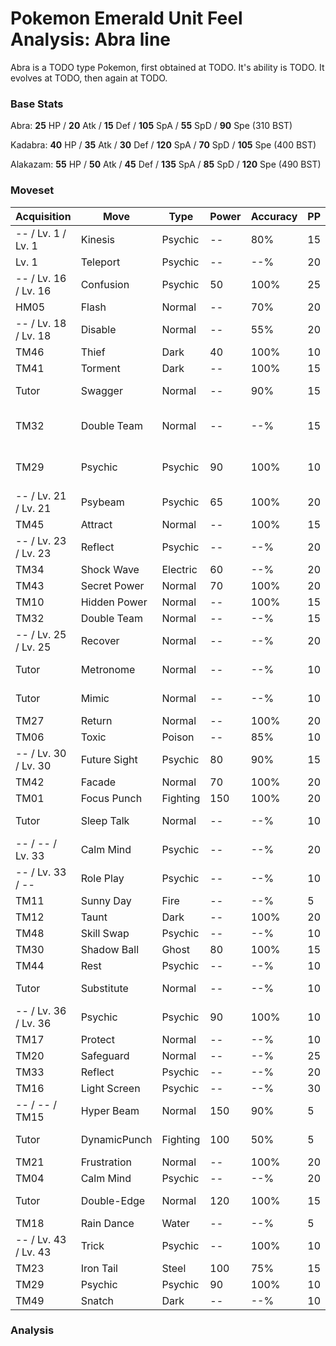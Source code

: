 # Pokemon Emerald Unit Feel Analysis: Abra line

Abra is a TODO type Pokemon, first obtained at TODO. It's ability is TODO. It evolves at TODO, then again at TODO.

### Base Stats

Abra: **25** HP / **20** Atk / **15** Def / **105** SpA / **55** SpD / **90** Spe (310 BST)

Kadabra: **40** HP / **35** Atk / **30** Def / **120** SpA / **70** SpD / **105** Spe (400 BST)

Alakazam: **55** HP / **50** Atk / **45** Def / **135** SpA / **85** SpD / **120** Spe (490 BST)

### Moveset

|Acquisition         |Move        |Type    |Power|Accuracy|PP |Notes                    |
|---                 |---         |---     |---  |---     |---|---                      |
|-- / Lv. 1 / Lv. 1  |Kinesis     |Psychic |--   |80%     |15 |                         |
|Lv. 1               |Teleport    |Psychic |--   |--%     |20 |                         |
|-- / Lv. 16 / Lv. 16|Confusion   |Psychic |50   |100%    |25 |                         |
|HM05                |Flash       |Normal  |--   |70%     |20 |                         |
|-- / Lv. 18 / Lv. 18|Disable     |Normal  |--   |55%     |20 |                         |
|TM46                |Thief       |Dark    |40   |100%    |10 |                         |
|TM41                |Torment     |Dark    |--   |100%    |15 |                         |
|Tutor               |Swagger     |Normal  |--   |90%     |15 |Emerald only             |
|TM32                |Double Team |Normal  |--   |--%     |15 |Buy at Game Corner       |
|TM29                |Psychic     |Psychic |90   |100%    |10 |Buy at Game Corner       |
|-- / Lv. 21 / Lv. 21|Psybeam     |Psychic |65   |100%    |20 |                         |
|TM45                |Attract     |Normal  |--   |100%    |15 |                         |
|-- / Lv. 23 / Lv. 23|Reflect     |Psychic |--   |--%     |20 |                         |
|TM34                |Shock Wave  |Electric|60   |--%     |20 |                         |
|TM43                |Secret Power|Normal  |70   |100%    |20 |                         |
|TM10                |Hidden Power|Normal  |--   |100%    |15 |                         |
|TM32                |Double Team |Normal  |--   |--%     |15 |                         |
|-- / Lv. 25 / Lv. 25|Recover     |Normal  |--   |--%     |20 |                         |
|Tutor               |Metronome   |Normal  |--   |--%     |10 |Emerald only             |
|Tutor               |Mimic       |Normal  |--   |--%     |10 |Emerald only             |
|TM27                |Return      |Normal  |--   |100%    |20 |                         |
|TM06                |Toxic       |Poison  |--   |85%     |10 |                         |
|-- / Lv. 30 / Lv. 30|Future Sight|Psychic |80   |90%     |15 |                         |
|TM42                |Facade      |Normal  |70   |100%    |20 |                         |
|TM01                |Focus Punch |Fighting|150  |100%    |20 |                         |
|Tutor               |Sleep Talk  |Normal  |--   |--%     |10 |Emerald only             |
|-- / -- / Lv. 33    |Calm Mind   |Psychic |--   |--%     |20 |                         |
|-- / Lv. 33 / --    |Role Play   |Psychic |--   |--%     |10 |                         |
|TM11                |Sunny Day   |Fire    |--   |--%     |5  |                         |
|TM12                |Taunt       |Dark    |--   |100%    |20 |                         |
|TM48                |Skill Swap  |Psychic |--   |--%     |10 |                         |
|TM30                |Shadow Ball |Ghost   |80   |100%    |15 |                         |
|TM44                |Rest        |Psychic |--   |--%     |10 |                         |
|Tutor               |Substitute  |Normal  |--   |--%     |10 |Emerald only             |
|-- / Lv. 36 / Lv. 36|Psychic     |Psychic |90   |100%    |10 |                         |
|TM17                |Protect     |Normal  |--   |--%     |10 |                         |
|TM20                |Safeguard   |Normal  |--   |--%     |25 |                         |
|TM33                |Reflect     |Psychic |--   |--%     |20 |                         |
|TM16                |Light Screen|Psychic |--   |--%     |30 |                         |
|-- / -- / TM15      |Hyper Beam  |Normal  |150  |90%     |5  |                         |
|Tutor               |DynamicPunch|Fighting|100  |50%     |5  |Emerald only             |
|TM21                |Frustration |Normal  |--   |100%    |20 |                         |
|TM04                |Calm Mind   |Psychic |--   |--%     |20 |                         |
|Tutor               |Double-Edge |Normal  |120  |100%    |15 |Emerald only             |
|TM18                |Rain Dance  |Water   |--   |--%     |5  |                         |
|-- / Lv. 43 / Lv. 43|Trick       |Psychic |--   |100%    |10 |                         |
|TM23                |Iron Tail   |Steel   |100  |75%     |15 |                         |
|TM29                |Psychic     |Psychic |90   |100%    |10 |                         |
|TM49                |Snatch      |Dark    |--   |--%     |10 |                         |

### Analysis